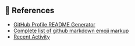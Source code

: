 ## :ledger: References

- [GitHub Profile README Generator](https://rahuldkjain.github.io/gh-profile-readme-generator/)
- [Complete list of github markdown emoji markup](https://gist.github.com/rxaviers/7360908)
- [Recent Activity](https://github.com/Readme-Workflows/recent-activity)
